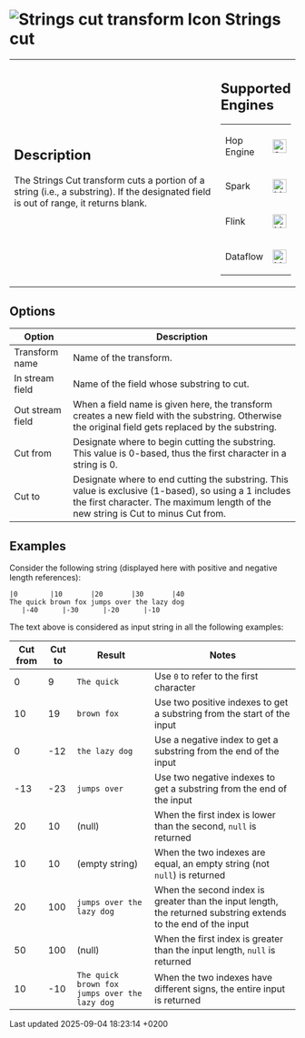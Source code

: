 <div id="header">

# <span class="image image-doc-icon">![Strings cut transform Icon](../assets/images/transforms/icons/stringcut.svg)</span> Strings cut

</div>

<div id="content">

<div id="preamble">

<div class="sectionbody">

<table>
<colgroup>
<col style="width: 75%" />
<col style="width: 25%" />
</colgroup>
<tbody>
<tr class="odd">
<td><div class="content">
<div class="sect1">
<h2 id="_description">Description</h2>
<div class="sectionbody">
<div class="paragraph">
<p>The Strings Cut transform cuts a portion of a string (i.e., a substring). If the designated field is out of range, it returns blank.</p>
</div>
</div>
</div>
</div></td>
<td><div class="content">
<div class="sect1">
<h2 id="_supported_engines">Supported Engines</h2>
<div class="sectionbody">
<table>
<tbody>
<tr class="odd">
<td><p>Hop Engine</p></td>
<td><div class="content">
<div class="paragraph">
<p><span class="image"><img src="../assets/images/check_mark.svg" alt="Supported" width="24" /></span></p>
</div>
</div></td>
</tr>
<tr class="even">
<td><p>Spark</p></td>
<td><div class="content">
<div class="paragraph">
<p><span class="image"><img src="../assets/images/question_mark.svg" alt="Maybe Supported" width="24" /></span></p>
</div>
</div></td>
</tr>
<tr class="odd">
<td><p>Flink</p></td>
<td><div class="content">
<div class="paragraph">
<p><span class="image"><img src="../assets/images/question_mark.svg" alt="Maybe Supported" width="24" /></span></p>
</div>
</div></td>
</tr>
<tr class="even">
<td><p>Dataflow</p></td>
<td><div class="content">
<div class="paragraph">
<p><span class="image"><img src="../assets/images/question_mark.svg" alt="Maybe Supported" width="24" /></span></p>
</div>
</div></td>
</tr>
</tbody>
</table>
</div>
</div>
</div></td>
</tr>
</tbody>
</table>

</div>

</div>

<div class="sect1">

## Options

<div class="sectionbody">

| Option           | Description                                                                                                                                                                                |
| ---------------- | ------------------------------------------------------------------------------------------------------------------------------------------------------------------------------------------ |
| Transform name   | Name of the transform.                                                                                                                                                                     |
| In stream field  | Name of the field whose substring to cut.                                                                                                                                                  |
| Out stream field | When a field name is given here, the transform creates a new field with the substring. Otherwise the original field gets replaced by the substring.                                        |
| Cut from         | Designate where to begin cutting the substring. This value is 0-based, thus the first character in a string is 0.                                                                          |
| Cut to           | Designate where to end cutting the substring. This value is exclusive (1-based), so using a 1 includes the first character. The maximum length of the new string is Cut to minus Cut from. |

</div>

</div>

<div class="sect1">

## Examples

<div class="sectionbody">

<div class="paragraph">

Consider the following string (displayed here with positive and negative length references):

</div>

<div class="literalblock">

<div class="content">

    |0        |10       |20       |30       |40
    The quick brown fox jumps over the lazy dog
       |-40      |-30      |-20      |-10

</div>

</div>

<div class="paragraph">

The text above is considered as input string in all the following examples:

</div>

| Cut from | Cut to | Result                                        | Notes                                                                                                          |
| -------- | ------ | --------------------------------------------- | -------------------------------------------------------------------------------------------------------------- |
| 0        | 9      | `The quick`                                   | Use `0` to refer to the first character                                                                        |
| 10       | 19     | `brown fox`                                   | Use two positive indexes to get a substring from the start of the input                                        |
| 0        | \-12   | `the lazy dog`                                | Use a negative index to get a substring from the end of the input                                              |
| \-13     | \-23   | `jumps over`                                  | Use two negative indexes to get a substring from the end of the input                                          |
| 20       | 10     | (null)                                        | When the first index is lower than the second, `null` is returned                                              |
| 10       | 10     | (empty string)                                | When the two indexes are equal, an empty string (not `null`) is returned                                       |
| 20       | 100    | `jumps over the lazy dog`                     | When the second index is greater than the input length, the returned substring extends to the end of the input |
| 50       | 100    | (null)                                        | When the first index is greater than the input length, `null` is returned                                      |
| 10       | \-10   | `The quick brown fox jumps over the lazy dog` | When the two indexes have different signs, the entire input is returned                                        |

</div>

</div>

</div>

<div id="footer">

<div id="footer-text">

Last updated 2025-09-04 18:23:14 +0200

</div>

</div>
